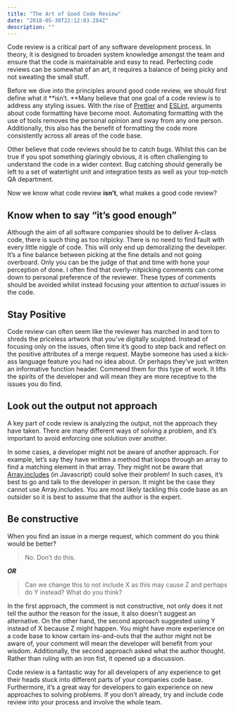 ```yaml
---
title: "The Art of Good Code Review"
date: "2018-05-30T22:12:03.284Z"
description: ""
---
```


Code review is a critical part of any software development process. In theory, it is designed to broaden system knowledge amongst the team and ensure that the code is maintainable and easy to read. Perfecting code reviews can be somewhat of an art, it requires a balance of being picky and not sweating the small stuff.

Before we dive into the principles around good code review, we should first define what it **isn’t. **Many believe that one goal of a code review is to address any styling issues. With the rise of [Prettier](https://prettier.io/) and [ESLint](https://eslint.org/), arguments about code formatting have become moot. Automating formatting with the use of tools removes the personal opinion and sway from any one person. Additionally, this also has the benefit of formatting the code more consistently across all areas of the code base.

Other believe that code reviews should be to catch bugs. Whilst this can be true if you spot something glaringly obvious, it is often challenging to understand the code in a wider context. Bug catching should generally be left to a set of watertight unit and integration tests as well as your top-notch QA department.

Now we know what code review **isn’t**, what makes a good code review?

## Know when to say “it’s good enough”

Although the aim of all software companies should be to deliver A-class code, there is such thing as too nitpicky. There is no need to find fault with every little niggle of code. This will only end up demoralizing the developer. It’s a fine balance between picking at the fine details and not going overboard. Only you can be the judge of that and time with hone your perception of done. I often find that overly-nitpicking comments can come down to personal preference of the reviewer. These types of comments should be avoided whilst instead focusing your attention to *actual* issues in the code.

## Stay Positive

Code review can often seem like the reviewer has marched in and torn to shreds the priceless artwork that you’ve digitally sculpted. Instead of focusing only on the issues, often time it’s good to step back and reflect on the positive attributes of a merge request. Maybe someone has used a kick-ass language feature you had no idea about. Or perhaps they’ve just written an informative function header. Commend them for this type of work. It lifts the spirits of the developer and will mean they are more receptive to the issues you do find.

## Look out the output not approach

A key part of code review is analyzing the output, not the approach they have taken. There are many different ways of solving a problem, and it’s important to avoid enforcing one solution over another.

In some cases, a developer might not be aware of another approach. For example, let’s say they have written a method that loops through an array to find a matching element in that array. They might not be aware that [Array.includes](https://developer.mozilla.org/en-US/docs/Web/JavaScript/Reference/Global_Objects/Array/includes) (in Javascript) could solve their problem! In such cases, it’s best to go and talk to the developer in person. It might be the case they cannot use Array.includes. You are most likely tackling this code base as an outsider so it is best to assume that the author is the expert.

## Be constructive

When you find an issue in a merge request, which comment do you think would be better?
> No. Don’t do this.

***OR***
> Can we change this to not include X as this may cause Z and perhaps do Y instead? What do you think?

In the first approach, the comment is not constructive, not only does it not tell the author the reason for the issue, it also doesn’t suggest an alternative. On the other hand, the second approach suggested using Y instead of X because Z might happen. You might have more experience on a code base to know certain ins-and-outs that the author might not be aware of, your comment will mean the developer will benefit from your wisdom. Additionally, the second approach asked what the author thought. Rather than ruling with an iron fist, it opened up a discussion.

Code review is a fantastic way for all developers of any experience to get their heads stuck into different parts of your companies code base. Furthermore, it’s a great way for developers to gain experience on new approaches to solving problems. If you don’t already, try and include code review into your process and involve the whole team.
